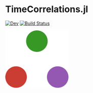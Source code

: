 # TimeCorrelations.jl

[![Dev](https://img.shields.io/badge/docs-dev-blue.svg)](https://ahansenlab.github.io/TimeCorrelations.jl/dev/)
[![Build Status](https://github.com/ahansenlab/TimeCorrelations.jl/actions/workflows/CI.yml/badge.svg?branch=main)](https://github.com/ahansenlab/TimeCorrelations.jl/actions/workflows/CI.yml?query=branch%3Amain)

<img src="/docs/src/assets/logo.svg" alt="drawing" width="200"/>
